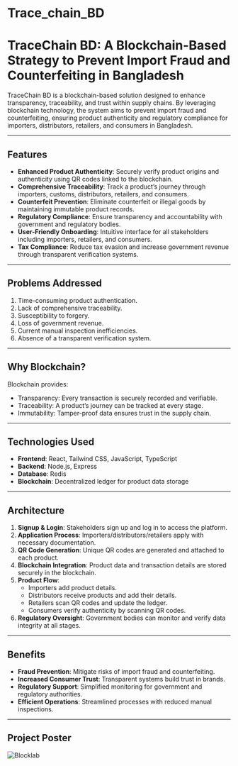 # Trace_chain_BD
# TraceChain BD: A Blockchain-Based Strategy to Prevent Import Fraud and Counterfeiting in Bangladesh

TraceChain BD is a blockchain-based solution designed to enhance transparency, traceability, and trust within supply chains. By leveraging blockchain technology, the system aims to prevent import fraud and counterfeiting, ensuring product authenticity and regulatory compliance for importers, distributors, retailers, and consumers in Bangladesh.

---

## Features

- **Enhanced Product Authenticity**: Securely verify product origins and authenticity using QR codes linked to the blockchain.
- **Comprehensive Traceability**: Track a product’s journey through importers, customs, distributors, retailers, and consumers.
- **Counterfeit Prevention**: Eliminate counterfeit or illegal goods by maintaining immutable product records.
- **Regulatory Compliance**: Ensure transparency and accountability with government and regulatory bodies.
- **User-Friendly Onboarding**: Intuitive interface for all stakeholders including importers, retailers, and consumers.
- **Tax Compliance**: Reduce tax evasion and increase government revenue through transparent verification systems.

---

## Problems Addressed

1. Time-consuming product authentication.
2. Lack of comprehensive traceability.
3. Susceptibility to forgery.
4. Loss of government revenue.
5. Current manual inspection inefficiencies.
6. Absence of a transparent verification system.

---

## Why Blockchain?
Blockchain provides:
- Transparency: Every transaction is securely recorded and verifiable.
- Traceability: A product’s journey can be tracked at every stage.
- Immutability: Tamper-proof data ensures trust in the supply chain.

---

## Technologies Used

- **Frontend**: React, Tailwind CSS, JavaScript, TypeScript
- **Backend**: Node.js, Express
- **Database**: Redis
- **Blockchain**: Decentralized ledger for product data storage

---

## Architecture

1. **Signup & Login**: Stakeholders sign up and log in to access the platform.
2. **Application Process**: Importers/distributors/retailers apply with necessary documentation.
3. **QR Code Generation**: Unique QR codes are generated and attached to each product.
4. **Blockchain Integration**: Product data and transaction details are stored securely in the blockchain.
5. **Product Flow**:
    - Importers add product details.
    - Distributors receive products and add their details.
    - Retailers scan QR codes and update the ledger.
    - Consumers verify authenticity by scanning QR codes.
6. **Regulatory Oversight**: Government bodies can monitor and verify data integrity at all stages.

---

## Benefits

- **Fraud Prevention**: Mitigate risks of import fraud and counterfeiting.
- **Increased Consumer Trust**: Transparent systems build trust in brands.
- **Regulatory Support**: Simplified monitoring for government and regulatory authorities.
- **Efficient Operations**: Streamlined processes with reduced manual inspections.

---

## Project Poster
![Blocklab](https://github.com/user-attachments/assets/ba1ca27c-0697-4c7a-8d2f-024a1f5352b7)
